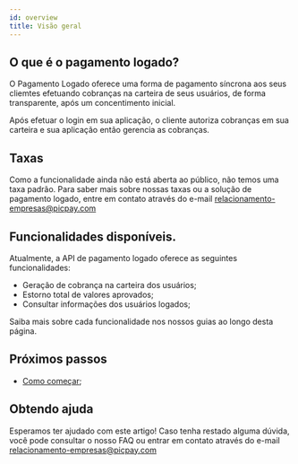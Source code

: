 ```yaml
---
id: overview
title: Visão geral
---
```


## O que é o pagamento logado?

O Pagamento Logado oferece uma forma de pagamento síncrona aos seus cliemtes efetuando cobranças na carteira de seus usuários, de forma transparente, após um concentimento inicial.

Após efetuar o login em sua aplicação, o cliente autoriza cobranças em sua carteira e sua aplicação então gerencia as cobranças.

## Taxas

Como a funcionalidade ainda não está aberta ao público, não temos uma taxa padrão. Para saber mais sobre nossas taxas ou a solução de pagamento logado, entre em contato através do e-mail relacionamento-empresas@picpay.com

## Funcionalidades disponíveis.

Atualmente, a API de pagamento logado oferece as seguintes funcionalidades:

- Geração de cobrança na carteira dos usuários;
- Estorno total de valores aprovados;
- Consultar informações dos usuários logados;
    
Saiba mais sobre cada funcionalidade nos nossos guias ao longo desta página.

## Próximos passos

- [Como começar](/pagamento-logado/intro/getting-started);

## Obtendo ajuda
Esperamos ter ajudado com este artigo! Caso tenha restado alguma dúvida, você pode consultar o nosso FAQ ou entrar em contato através do e-mail relacionamento-empresas@picpay.com